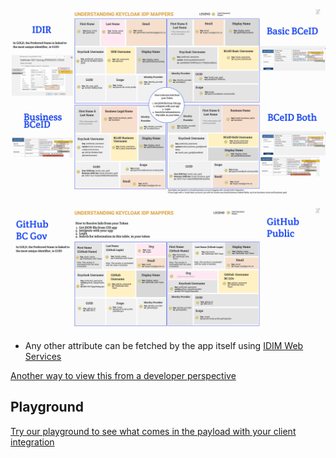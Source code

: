![IDP Mappers](./img/idp-mappers.jpg)

![Github IDP Mappers](./img/gh-idp-mappers.jpg)

* Any other attribute can be fetched by the app itself using [IDIM Web Services](https://sminfo.gov.bc.ca/)


[Another way to view this from a developer perspective](https://bcgov.github.io/sso-docs/advanced/Custom%20Realms/identity-mappers)

## Playground
[Try our playground to see what comes in the payload with your client integration](https://bcgov.github.io/keycloak-example-apps/)
